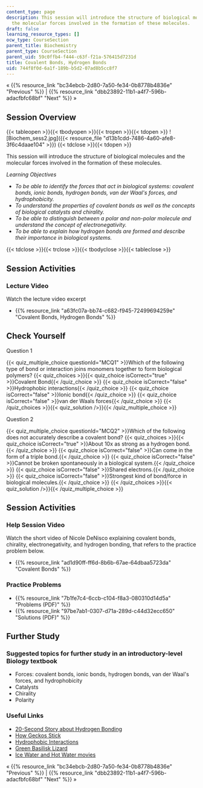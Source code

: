 ```yaml
---
content_type: page
description: This session will introduce the structure of biological molecules and
  the molecular forces involved in the formation of these molecules.
draft: false
learning_resource_types: []
ocw_type: CourseSection
parent_title: Biochemistry
parent_type: CourseSection
parent_uid: 59c0ffb4-f444-c63f-f21a-576415d7231d
title: Covalent Bonds, Hydrogen Bonds
uid: 744f8f0d-6a1f-189b-b5d2-07ad8b5cc8f7
---
```

« {{% resource_link "bc34ebcb-2d80-7a50-fe34-0b8778b4836e" "Previous" %}} | {{% resource_link "dbb23892-11b1-a4f7-596b-adacfbfc68bf" "Next" %}} »

## Session Overview

{{< tableopen >}}{{< tbodyopen >}}{{< tropen >}}{{< tdopen >}}
!\[Biochem\_sess2.jpg\]({{< resource_file "d13b1cdd-7486-4a60-afe8-3f6c4daae104" >}})
{{< tdclose >}}{{< tdopen >}}

This session will introduce the structure of biological molecules and the molecular forces involved in the formation of these molecules.

*Learning Objectives*

- *To be able to identify the forces that act in biological systems: covalent bonds, ionic bonds, hydrogen bonds, van der Waal's forces, and hydrophobicity.*
- *To understand the properties of covalent bonds as well as the concepts of biological catalysts and chirality.*
- *To be able to distinguish between a polar and non-polar molecule and understand the concept of electronegativity.*
- *To be able to explain how hydrogen bonds are formed and describe their importance in biological systems.*

{{< tdclose >}}{{< trclose >}}{{< tbodyclose >}}{{< tableclose >}}

## Session Activities

### Lecture Video

Watch the lecture video excerpt

- {{% resource_link "a63fc07a-bb74-c682-f945-72499694259e" "Covalent Bonds, Hydrogen Bonds" %}}

## Check Yourself

Question 1

{{< quiz_multiple_choice questionId="MCQ1" >}}Which of the following type of bond or interaction joins monomers together to form biological polymers? {{< quiz_choices >}}{{< quiz_choice isCorrect="true" >}}Covalent Bond{{< /quiz_choice >}} {{< quiz_choice isCorrect="false" >}}Hydrophobic interactions{{< /quiz_choice >}} {{< quiz_choice isCorrect="false" >}}Ionic bond{{< /quiz_choice >}} {{< quiz_choice isCorrect="false" >}}van der Waals forces{{< /quiz_choice >}} {{< /quiz_choices >}}{{< quiz_solution />}}{{< /quiz_multiple_choice >}}

Question 2

{{< quiz_multiple_choice questionId="MCQ2" >}}Which of the following does not accurately describe a covalent bond? {{< quiz_choices >}}{{< quiz_choice isCorrect="true" >}}About 10x as strong as a hydrogen bond.{{< /quiz_choice >}} {{< quiz_choice isCorrect="false" >}}Can come in the form of a triple bond.{{< /quiz_choice >}} {{< quiz_choice isCorrect="false" >}}Cannot be broken spontaneously in a biological system.{{< /quiz_choice >}} {{< quiz_choice isCorrect="false" >}}Shared electrons.{{< /quiz_choice >}} {{< quiz_choice isCorrect="false" >}}Strongest kind of bond/force in biological molecules.{{< /quiz_choice >}} {{< /quiz_choices >}}{{< quiz_solution />}}{{< /quiz_multiple_choice >}}

## Session Activities

### Help Session Video

Watch the short video of Nicole DeNisco explaining covalent bonds, chirality, electronegativity, and hydrogen bonding, that refers to the practice problem below.

- {{% resource_link "ad1d90ff-ff6d-8b6b-67ae-64dbaa5723da" "Covalent Bonds" %}}

### Practice Problems

- {{% resource_link "7b1fe7c4-6ccb-c104-f8a3-080310d14d5a" "Problems (PDF)" %}}
- {{% resource_link "97be7ab1-0307-d71a-289d-c44d32ecc650" "Solutions (PDF)" %}}

## Further Study

### Suggested topics for further study in an introductory-level Biology textbook

- Forces: covalent bonds, ionic bonds, hydrogen bonds, van der Waal's forces, and hydrophobicity
- Catalysts
- Chirality
- Polarity

### Useful Links

- [20-Second Story about Hydrogen Bonding](http://www.youtube.com/watch?v=LGwyBeuVjhU)
- [How Geckos Stick](https://blog.nationalgeographic.org/2013/09/12/a-colorful-view-of-incredibly-sticky-feet/)
- [Hydrophobic Interactions](https://chem.libretexts.org/Bookshelves/Physical_and_Theoretical_Chemistry_Textbook_Maps/Supplemental_Modules_%28Physical_and_Theoretical_Chemistry%29/Physical_Properties_of_Matter/Atomic_and_Molecular_Properties/Intermolecular_Forces/Hydrophobic_Interactions)
- [Green Basilisk Lizard](http://animals.nationalgeographic.com/animals/reptiles/green-basilisk-lizard/?source=A-to-Z)
- [Ice Water and Hot Water movies](http://www.chamotlabs.com/Samples.shtml)

« {{% resource_link "bc34ebcb-2d80-7a50-fe34-0b8778b4836e" "Previous" %}} | {{% resource_link "dbb23892-11b1-a4f7-596b-adacfbfc68bf" "Next" %}} »